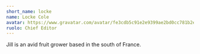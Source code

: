 ```yaml
---
short_name: locke
name: Locke Cole
avatar: https://www.gravatar.com/avatar/fe3cdb5c91e2e9399ae2bd0cc781b2eb?s=328&d=identicon&r=PG
ruolo: Chief Editor
---
```

Jill is an avid fruit grower based in the south of France.
